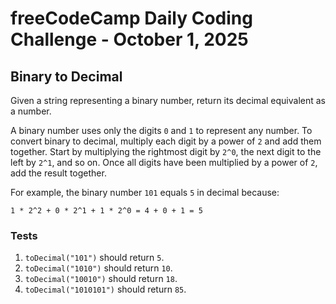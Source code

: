 # freeCodeCamp Daily Coding Challenge - October 1, 2025

## Binary to Decimal

Given a string representing a binary number, return its decimal equivalent as a number.

A binary number uses only the digits `0` and `1` to represent any number. To convert binary to decimal, multiply each digit by a power of `2` and add them together. Start by multiplying the rightmost digit by `2^0`, the next digit to the left by `2^1`, and so on. Once all digits have been multiplied by a power of `2`, add the result together.

For example, the binary number `101` equals `5` in decimal because:

```
1 * 2^2 + 0 * 2^1 + 1 * 2^0 = 4 + 0 + 1 = 5
```

### Tests

1. `toDecimal("101")` should return `5`.
2. `toDecimal("1010")` should return `10`.
3. `toDecimal("10010")` should return `18`.
4. `toDecimal("1010101")` should return `85`.